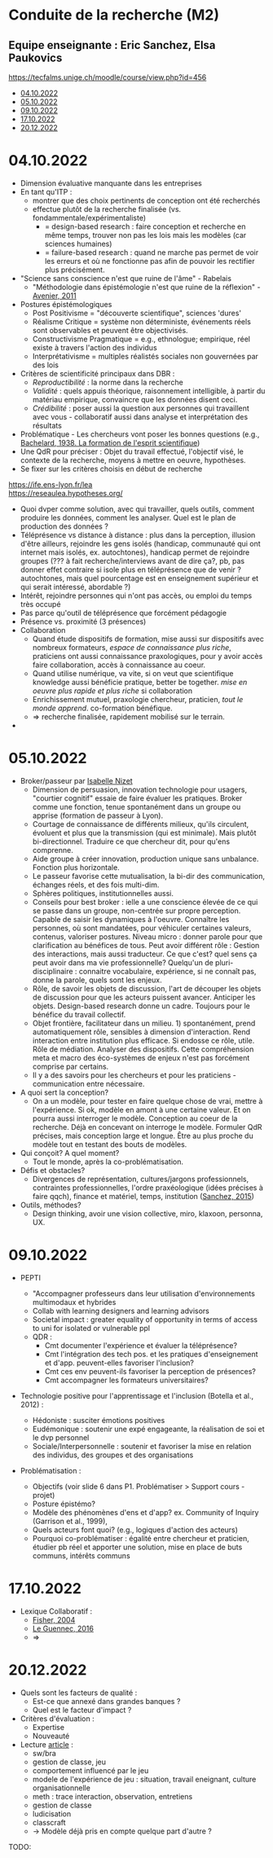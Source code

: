 # Conduite de la recherche (M2)

## Equipe enseignante : Eric Sanchez, Elsa Paukovics

https://tecfalms.unige.ch/moodle/course/view.php?id=456

<!-- vim-markdown-toc GFM -->

* [04.10.2022](#04102022)
* [05.10.2022](#05102022)
* [09.10.2022](#09102022)
* [17.10.2022](#17102022)
* [20.12.2022](#20122022)

<!-- vim-markdown-toc -->

# 04.10.2022

- Dimension évaluative manquante dans les entreprises
- En tant qu'ITP :
    - montrer que des choix pertinents de conception ont été recherchés
    - effectue plutôt de la recherche finalisée (vs. fondammentale/expérimentaliste)
        - = design-based research : faire conception et recherche en même temps, trouver non pas les lois mais les modèles (car sciences humaines)
        - = failure-based research : quand ne marche pas permet de voir les erreurs et où ne fonctionne pas afin de pouvoir les rectifier plus précisément.
- "Science sans conscience n'est que ruine de l'âme" - Rabelais
    - "Méthodologie dans épistémologie n'est que ruine de la réflexion" - [Avenier, 2011](https://halshs.archives-ouvertes.fr/halshs-00642673)
- Postures épistémologiques
    - Post Positivisme = "découverte scientifique", sciences 'dures'
    - Réalisme Critique = système non déterministe, événements réels sont observables et peuvent être objectivisés.
    - Constructivisme Pragmatique = e.g., ethnologue; empirique, réel existe à travers l'action des individus
    - Interprétativisme = multiples réalistés sociales non gouvernées par des lois
- Critères de scientificité principaux dans DBR :
    - *Reproductibilité* : la norme dans la recherche
    - *Validité* : quels appuis théorique, raisonnement intelligible, à partir du matériau empirique, convaincre que les données disent ceci.
    - *Crédibilité* : poser aussi la question aux personnes qui travaillent avec vous - collaboratif aussi dans analyse et interprétation des résultats
- Problématique - Les chercheurs vont poser les bonnes questions (e.g., [Bachelard, 1938. La formation de l'esprit scientifique](https://www.cairn.info/histoire-et-philosophie-des-sciences--9782361060398-page-161.htm))
- Une QdR pour préciser : Objet du travail effectué, l'objectif visé, le contexte de la recherche, moyens à mettre en oeuvre, hypothèses.
- Se fixer sur les critères choisis en début de recherche

https://ife.ens-lyon.fr/lea <br>
https://reseaulea.hypotheses.org/ <br>

- Quoi dvper comme solution, avec qui travailler, quels outils, comment produire les données, comment les analyser. Quel est le plan de production des données ?
- Téléprésence vs distance à distance : plus dans la perception, illusion d'être ailleurs, rejoindre les gens isolés (handicap, communauté qui ont internet mais isolés, ex. autochtones), handicap permet de rejoindre groupes (??? à fait recherche/interviews avant de dire ça?, pb, pas donner effet contraire si isole plus en téléprésence que de venir ? autochtones, mais quel pourcentage est en enseignement supérieur et qui serait intéressé, abordable ?)
- Intérêt, rejoindre personnes qui n'ont pas accès, ou emploi du temps très occupé
- Pas parce qu'outil de téléprésence que forcément pédagogie
- Présence vs. proximité (3 présences)
- Collaboration
    - Quand étude dispositifs de formation, mise aussi sur dispositifs avec nombreux formateurs, *espace de connaissance plus riche*, praticiens ont aussi connaissance praxologiques, pour y avoir accès faire collaboration, accès à connaissance au coeur.
    - Quand utilise numérique, va vite, si on veut que scientifique knowledge aussi bénéficie pratique, better be together. *mise en oeuvre plus rapide et plus riche* si collaboration
    - Enrichissement mutuel, praxologie chercheur, praticien, *tout le monde apprend*. co-formation bénéfique.
    - => recherche finalisée, rapidement mobilisé sur le terrain. 
- 
# 05.10.2022

- Broker/passeur par [Isabelle Nizet](https://www.griemetic.ca/team/isabelle-nizet-2/)
    - Dimension de persuasion, innovation technologie pour usagers, "courtier cognitif" essaie de faire évaluer les pratiques. Broker comme une fonction, tenue spontanément dans un groupe ou apprise (formation de passeur à Lyon).
    - Courtage de connaissance de différents milieux, qu'ils circulent, évoluent et plus que la transmission (qui est minimale). Mais plutôt bi-directionnel. Traduire ce que chercheur dit, pour qu'ens comprenne. 
    - Aide groupe à créer innovation, production unique sans unbalance. Fonction plus horizontale.
    - Le passeur favorise cette mutualisation, la bi-dir des communication, échanges réels, et des fois multi-dim.
    - Sphères politiques, institutionnelles aussi.
    - Conseils pour best broker : ielle a une conscience élevée de ce qui se passe dans un groupe, non-centrée sur propre perception. Capable de saisir les dynamiques à l'oeuvre. Connaître les personnes, où sont mandatées, pour véhiculer certaines valeurs, contenus, valoriser postures. Niveau micro : donner parole pour que clarification au bénéfices de tous. Peut avoir différent rôle : Gestion des interactions, mais aussi traducteur. Ce que c'est? quel sens ça peut avoir dans ma vie professionnelle? Quelqu'un de pluri-disciplinaire : connaitre vocabulaire, expérience, si ne connaît pas, donne la parole, quels sont les enjeux.
    - Rôle, de savoir les objets de discussion, l'art de découper les objets de discussion pour que les acteurs puissent avancer. Anticiper les objets. Design-based research donne un cadre. Toujours pour le bénéfice du travail collectif.
    - Objet frontière, facilitateur dans un milieu. 1) spontanément, prend automatiquement rôle, sensibles à dimension d'interaction. Rend interaction entre institution plus efficace. Si endosse ce rôle, utile. Rôle de médiation. Analyser des dispositifs. Cette compréhension meta et macro des éco-systèmes de enjeux n'est pas forcément comprise par certains.  
    - Il y a des savoirs pour les chercheurs et pour les praticiens - communication entre nécessaire.
- A quoi sert la conception?
    - On a un modèle, pour tester en faire quelque chose de vrai, mettre à l'expérience. Si ok, modèle en amont à une certaine valeur. Et on pourra aussi interroger le modèle. Conception au coeur de la recherche. Déjà en concevant on interroge le modèle. Formuler QdR précises, mais conception large et longue. Être au plus proche du modèle tout en testant des bouts de modèles.
- Qui conçoit? A quel moment?
    - Tout le monde, après la co-problématisation. 
- Défis et obstacles?
    - Divergences de représentation, cultures/jargons professionnels, contraintes professionnelles, l'ordre praxéologique (idées précises à faire qqch), finance et matériel, temps, institution ([Sanchez, 2015](https://journals.openedition.org/educationdidactique/2288))
- Outils, méthodes?
    - Design thinking, avoir une vision collective, miro, klaxoon, personna, UX. 

# 09.10.2022
- PEPTI
    - "Accompagner professeurs dans leur utilisation d'environnements multimodaux et hybrides
    - Collab with learning designers and learning advisors
    - Societal impact : greater equality of opportunity in terms of access to uni for isolated or vulnerable ppl
    - QDR :
        - Cmt documenter l'expérience et évaluer la téléprésence?
        - Cmt l'intégration des tech pos. et les pratiques d'enseignement et d'app. peuvent-elles favoriser l'inclusion?
        - Cmt ces env peuvent-ils favoriser la perception de présences?
        - Cmt accompagner les formateurs universitaires?
- Technologie positive pour l'apprentissage et l'inclusion (Botella et al., 2012) :
    - Hédoniste : susciter émotions positives
    - Eudémonique : soutenir une expé engageante, la réalisation de soi et le dvp personnel
    - Sociale/Interpersonnelle : soutenir et favoriser la mise en relation des individus, des groupes et des organisations

- Problématisation : 
  - Objectifs (voir slide 6 dans P1. Problématiser > Support cours - projet)
  - Posture épistémo?
  - Modèle des phénomènes d'ens et d'app? ex. Community of Inquiry (Garrison et al., 1999), 
  - Quels acteurs font quoi? (e.g., logiques d'action des acteurs)
  - Pourquoi co-problématiser : égalité entre chercheur et praticien, étudier pb réel et apporter une solution, mise en place de buts communs, intérêts communs

# 17.10.2022
- Lexique Collaboratif : 
    - [Fisher, 2004](../articles.md#fischer-et-al-2004--meta-design-a-manifesto-for-end-user-development)
    - [Le Guennec, 2016](../articles.md#le-guennec-2016--le-métadesign-ou-comment-lexpérience-doit-échapper-au-designer)
    - =>

# 20.12.2022
- Quels sont les facteurs de qualité :
	- Est-ce que annexé dans grandes banques ?
	- Quel est le facteur d'impact ?
- Critères d'évaluation :
	- Expertise
	- Nouveauté
- Lecture [article](http://hdl.handle.net/20.500.12162/3191) :
	- sw/bra
	- gestion de classe, jeu
	- comportement influencé par le jeu
	- modele de l'expérience de jeu : situation, travail eneignant, culture organisationnelle
	- meth : trace interaction, observation, entretiens
	- gestion de classe
	- ludicisation
	- classcraft
	- -> Modèle déjà pris en compte quelque part d'autre ?


TODO:
